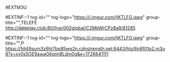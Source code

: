 #EXTM3U

#EXTINF:-1 tvg-id="" tvg-logo="https://i.imgur.com/IjKTLFG.jpeg" group-title="",TELEFE 
http://daleplay.club:80/live/002global/C2MbWrCPz8a9/81285

#EXTINF:-1 tvg-id="" tvg-logo="https://i.imgur.com/IjKTLFG.jpeg" group-title="",P
https://fdj49sum3z6ht7bp85wg2n.cdnstrength.net:8443/hls/6jr6f01p2.m3u8?s=xv0s5GE9awaG6gmj8Ldm0g&e=1726641111












